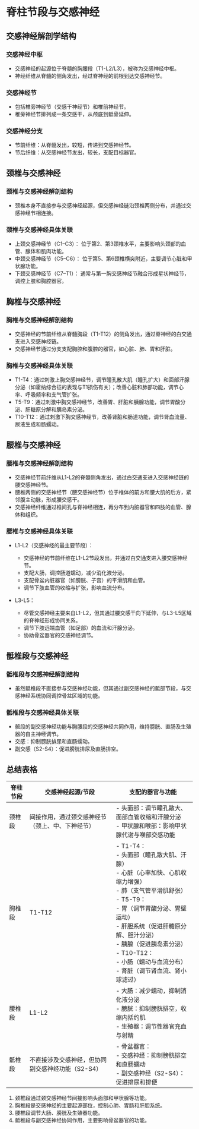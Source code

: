 # 脊柱节段与交感神经

## 交感神经解剖学结构

### 交感神经中枢

- 交感神经的起源位于脊髓的胸腰段（T1-L2/L3），被称为交感神经中枢。
- 神经纤维从脊髓的侧角发出，经过脊神经的前根到达交感神经节。

### 交感神经节

- 包括椎旁神经节（交感干神经节）和椎前神经节。
- 椎旁神经节排列成一条交感干，从颅底到骶骨延伸。

### 交感神经分支

- 节前纤维：从脊髓发出，较短，传递到交感神经节。
- 节后纤维：从交感神经节发出，较长，支配目标器官。

## 颈椎与交感神经

### 颈椎与交感神经解剖结构

- 颈椎本身不直接参与交感神经起源，但交感神经链沿颈椎两侧分布，并通过交感神经节相连接。

### 颈椎与交感神经具体关联

- 上颈交感神经节（C1–C3）： 位于第2、第3颈椎水平，主要影响头颈部的血管、腺体和肌肉功能。
- 中颈交感神经节（C5–C6）： 位于第5、第6颈椎横突附近，主要调节心脏和甲状腺功能。
- 下颈交感神经节（C7–T1）： 通常与第一胸交感神经节融合形成星状神经节，调控上肢和胸腔器官。

## 胸椎与交感神经

### 胸椎与交感神经解剖结构

- 交感神经的节前纤维从脊髓胸段（T1-T12）的侧角发出，通过脊神经的白交通支进入交感神经链。
- 交感神经节通过分支支配胸腔和腹腔的器官，如心脏、肺、胃和肝脏。

### 胸椎与交感神经具体关联

- T1-T4：通过刺激上胸交感神经节，调节瞳孔散大肌（瞳孔扩大）和面部汗腺分泌（如霍纳综合征的表现与T1损伤有关）；改善心脏和肺部功能，调节心率、呼吸频率和支气管扩张。
- T5-T9：通过刺激中胸交感神经节，改善胃、肝脏和胰腺功能，调节胃酸分泌、肝糖原分解和胰岛素分泌。
- T10-T12：通过刺激下胸交感神经节，改善肾脏和肠道功能，调节肾血流量、尿液生成和肠蠕动。

## 腰椎与交感神经

### 腰椎与交感神经解剖结构

- 交感神经节前纤维从L1-L2的脊髓侧角发出，通过白交通支进入交感神经链的腰交感神经节。
- 腰椎两侧的交感神经节（腰交感神经节）位于椎体的前方和腰大肌的后方，紧邻腹主动脉，形成腰交感干。
- 交感神经纤维通过椎间孔与脊神经相连，再分布到内脏器官和四肢的血管、腺体和组织。

### 腰椎与交感神经具体关联

- L1-L2（交感神经的最主要节段）：
  - 交感神经的节前纤维在L1-L2节段发出，并通过白交通支进入腰交感神经节。
  - 支配大肠，调控肠道蠕动，减少消化液分泌。
  - 支配骨盆内脏器官（如膀胱、子宫）的平滑肌和血管。
  - 调节下肢血管的收缩与扩张，影响血流分布。

- L3-L5：
  - 尽管交感神经主要来自L1-L2，但其通过腰交感干向下延伸，与L3-L5区域的脊神经形成协同关系。
  - 调节下肢远端血管（如足部）的血流和汗腺分泌。
  - 协助骨盆器官的交感神经调节。

## 骶椎段与交感神经

### 骶椎段与交感神经解剖结构

- 虽然骶椎段不直接参与交感神经功能，但其通过副交感神经的骶部节段，与交感神经系统协同调控骨盆区域的功能。

### 骶椎段与交感神经具体关联

- 骶段的副交感神经功能与胸腰段的交感神经共同作用，维持膀胱、直肠及生殖器的自主神经调节。
- 交感：抑制膀胱排尿和直肠蠕动。
- 副交感（S2-S4）：促进膀胱排尿及直肠排空。

## 总结表格

| 脊柱节段 | 交感神经起源/节段  | 支配的器官与功能                                                                                      |
|--------------|--------------------------|----------------------------------------------------------------------------------------------------------|
| 颈椎段   | 间接作用，通过颈交感神经节（颈上、中、下神经节） | - 头面部：调节瞳孔散大、面部血管收缩和汗腺分泌<br>- 甲状腺和喉部：影响甲状腺代谢与喉部交感功能                |
| 胸椎段   | T1-T12                   | - T1-T4：<br>    - 头面部（瞳孔散大肌、汗腺）<br>    - 心脏（心率加快、心肌收缩力增强）<br>    - 肺（支气管平滑肌舒张）<br>- T5-T9：<br>    - 胃（调节胃酸分泌、胃壁运动）<br>    - 肝胆系统（促进肝糖原分解、胆汁分泌）<br>    - 胰腺（促进胰岛素分泌）<br>- T10-T12：<br>    - 小肠（蠕动与血流分布）<br>    - 肾脏（调节肾血流、肾小球滤过）                    |
| 腰椎段   | L1-L2                   | - 大肠：减少蠕动，抑制消化液分泌<br>- 膀胱：抑制膀胱排空，收缩内括约肌<br>- 生殖器：调节性器官充血与射精       |
| 骶椎段   | 不直接涉及交感神经，但协同副交感神经功能（S2-S4） | - 骨盆器官：<br>    - 交感神经：抑制膀胱排空和直肠蠕动<br>    - 副交感神经（S2-S4）：促进排尿和排便           |

1. 颈椎段通过颈交感神经节间接影响头面部和甲状腺等功能。
2. 胸椎段是交感神经的主要起源部位，控制心肺、胃肠和肝胆系统。
3. 腰椎段调节大肠、膀胱及生殖器功能。
4. 骶椎段与副交感神经协同作用，主要影响骨盆器官的功能。

